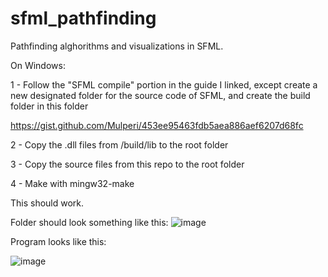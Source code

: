 # sfml_pathfinding
Pathfinding alghorithms and visualizations in SFML.

On Windows:

1 -  Follow the "SFML compile" portion in the guide I linked, except create a new designated folder for the source code of SFML,
and create the build folder in this folder

https://gist.github.com/Mulperi/453ee95463fdb5aea886aef6207d68fc

2 - Copy the .dll files from /build/lib to the root folder

3 - Copy the source files from this repo to the root folder

4 - Make with mingw32-make

This should work.


Folder should look something like this: ![image](https://user-images.githubusercontent.com/83160118/166161031-88431a3b-9fc2-4203-917e-6d86c3c4782c.png)

Program looks like this:

![image](https://user-images.githubusercontent.com/83160118/166161939-04e08623-05a6-47a5-ad1f-7caeda1c8431.png)


